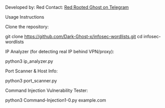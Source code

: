 Developed by: Red
Contact: [Red Rooted Ghost on Telegram](https://t.me/Red_Rooted_Ghost)


  Usage Instructions

 Clone the repository:


git clone https://github.com/Dark-Ghost-x/infosec-wordlists.git
cd infosec-wordlists

 IP Analyzer (for detecting real IP behind VPN/proxy):

python3 ip_analyzer.py

 Port Scanner & Host Info:

python3 port_scanner.py

 Command Injection Vulnerability Tester:

python3 Command-Injection1-0.py example.com
